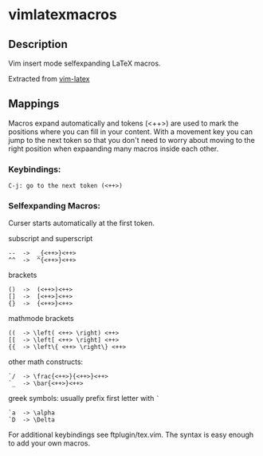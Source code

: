 # vimlatexmacros

## Description

Vim insert mode selfexpanding LaTeX macros.

Extracted from [vim-latex](https://github.com/vim-latex/vim-latex)

## Mappings

Macros expand automatically and tokens (<++>) are used to mark the positions where you can fill
in your content. With a movement key you can jump to the next token so that you don't need to
worry about moving to the right position when expaanding many macros inside each other.

### Keybindings:
    C-j: go to the next token (<++>)


### Selfexpanding Macros:
Curser starts automatically at the first token.

subscript and superscript

    --  ->  _{<++>}<++>
    ^^  ->  ^{<++>}<++>

brackets

    ()  ->  (<++>)<++>
    []  ->  [<++>]<++>
    {}  ->  {<++>}<++>

mathmode brackets
    
    ((  -> \left( <++> \right) <++>
    [[  -> \left[ <++> \right] <++>
    {{  -> \left\{ <++> \right\} <++>

other math constructs:

    `/  -> \frac{<++>}{<++>}<++>
    `_  -> \bar{<++>}<++>

greek symbols: usually prefix first letter with `` ` ``

    `a  -> \alpha
    `D  -> \Delta

For additional keybindings see ftplugin/tex.vim. The syntax is easy enough to add your own
macros.
